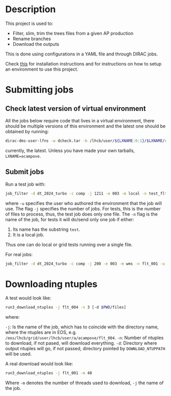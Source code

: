 # Description

This project is used to:

- Filter, slim, trim the trees files from a given AP production
- Rename branches
- Download the outputs

This is done using configurations in a YAML file and through DIRAC jobs.

Check [this](doc/install.md) for installation instructions
and for instructions on how to setup an environment to use this project.

# Submitting jobs

## Check latest version of virtual environment

All the jobs below require code that lives in a virtual environment, there should be multiple versions of this
environment and the latest one should be obtained by running:

```bash
dirac-dms-user-lfns -w dcheck.tar -b /lhcb/user/${LXNAME:0:1}/$LXNAME/run3/venv
```

currently, the latest. Unless you have made your own tarballs, `LXNAME=acampove`.

## Submit jobs

Run a test job with:

```bash
job_filter -d dt_2024_turbo -c comp -j 1211 -e 003 -m local -n test_flt -u acampove
```

where `-u` specifies the user who authored the environment that the job will use.
The flag `-j` specifies the number of jobs. For tests, this is the number of files to process, thus, the test job does only one file.
The `-n` flag is the name of the job, for tests it will do/send only one job if either:

1. Its name has the substring `test`.
1. It is a local job.

Thus one can do local or grid tests running over a single file.

For real jobs:

```bash
job_filter -d dt_2024_turbo -c comp -j 200 -e 003 -m wms -n flt_001 -u acampove
```

# Downloading ntuples

A test would look like:

```bash
run3_download_ntuples -j flt_004 -n 3 [-d $PWD/files]
```

where:

`-j`: Is the name of the job, which has to coincide with the directory name, where the ntuples are in EOS, e.g. `/eos/lhcb/grid/user/lhcb/user/a/acampove/flt_004`.
`-n`: Number of ntuples to download, if not pased, will download everything.
`-d`: Directory where output ntuples will go, if not passed, directory pointed by `DOWNLOAD_NTUPPATH` will be used.


A real download would look like:

```bash
run3_download_ntuples -j flt_001 -m 40
```

Where `-m` denotes the number of threads used to download, `-j` the name of the job.


